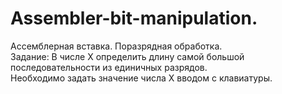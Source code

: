 # Assembler-bit-manipulation.
Ассемблерная вставка. Поразрядная обработка. </br>
Задание: В числе Х определить длину самой большой последовательности из единичных разрядов. </br>
Необходимо задать значение числа X вводом с клавиатуры.                                
